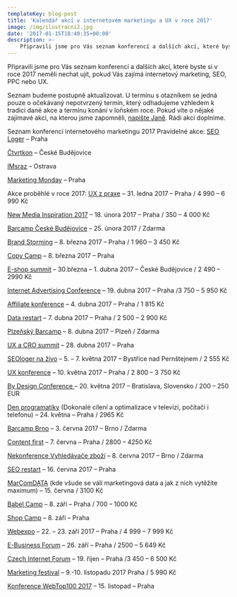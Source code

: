 ```yaml
---
templateKey: blog-post
title: 'Kalendář akcí v internetovém marketingu a UX v roce 2017'
image: /img/ilustracni2.jpg
date: '2017-01-15T18:40:35+00:00'
description: >-
    Připravili jsme pro Vás seznam konferencí a dalších akcí, které byste si v roce 2017 neměli nechat ujít, pokud Vás zajímá internetový marketing, SEO, PPC nebo UX.Seznam budeme postupně aktualizovat....
---
```

  
Připravili jsme pro Vás seznam konferencí a dalších akcí, které byste si v roce 2017 neměli nechat ujít, pokud Vás zajímá internetový marketing, SEO, PPC nebo UX.

Seznam budeme postupně aktualizovat. U termínu s otazníkem se jedná pouze o očekávaný nepotvrzený termín, který odhadujeme vzhledem k tradici dané akce a termínu konání v loňském roce. Pokud víte o nějaké zajímavé akci, na kterou jsme zapomněli, [napište Janě](http://ctvrtkon.cz/kontakt/). Rádi akci doplníme.

Seznam konferencí internetového marketingu 2017 Pravidelné akce: [SEO Loger](http://www.pavelungr.cz/seologer/) – Praha

[Čtvrtkon](http://ctvrtkon.cz/) – České Budějovice

[IMsraz](http://imsraz.cz/) – Ostrava

[Marketing Monday](http://www.tuesday.cz/marketing-monday/) – Praha

Akce proběhlé v roce 2017: [UX z praxe](http://www.uxz.cz/) – 31. ledna 2017 – Praha / 4 990 – 6 990 Kč

[New Media Inspiration 2017](http://www.tuesday.cz/akce/new-media-inspiration-2017/) – 18. února 2017 – Praha / 350 – 4 000 Kč

[Barcamp České Budějovice](http://www.barcampjc.cz/#uvod) – 25. února 2017 / Zdarma

[Brand Storming](http://www.tuesday.cz/akce/brandstorming-1/) – 8. března 2017 – Praha / 1 960 – 3 450 Kč

[Copy Camp](https://www.facebook.com/copycamp) – 8. března 2017 – Praha

[E-shop summit](https://www.eshopsummit.cz/) – 30.března – 1. dubna 2017 – České Budějovice / 2 490 – 2990 Kč

[Internet Advertising Conference](http://iac.spir.cz/akce/internet-advertising-conference-2017/) – 19. dubna 2017 – Praha /3 750 – 5 950 Kč

[Affiliate konference](http://www.affiliatekonference.cz/) – 4. dubna 2017 – Praha / 1 815 Kč

[Data restart](http://www.datarestart.cz/) – 7. dubna 2017 – Praha / 2 500 – 2 900 Kč

[Plzeňský Barcamp](https://plzenskybarcamp.cz/) – 8. dubna 2017 – Plzeň / Zdarma

[UX a CRO summit](https://www.uxcrosummit.cz/) – 28. dubna 2017 – Praha

[SEOloger na živo](https://nazivo.seologer.cz/) – 5. – 7. května 2017 – Bystřice nad Pernštejnem / 2 555 Kč

[UX konference](http://www.tuesday.cz/akce/ux-konference/) – 10. května 2017 – Praha / 2 800 – 3 750 Kč

[By Design Conference ](http://bydesignconf.co/)– 20. května 2017 – Bratislava, Slovensko / 200 – 250 EUR

[Den programatiky](http://denprogramatiky.cz/) (Dokonalé cílení a optimalizace v televizi, počítači i telefonu) – 24. května – Praha / 2965 Kč

[Barcamp Brno](http://www.barcampbrno.cz/) – 3. června 2017 – Brno / Zdarma

[Content first](http://www.tuesday.cz/akce/content-first-2017/) – 7. června – Praha / 2800 – 4250 Kč

[Nekonference Vyhledávače zboží](http://www.besteto.cz/nekonference-2017) – 8. června 2017 – Brno / Zdarma

[SEO restart](http://www.seorestart.cz/) – 16. června 2017 – Praha

[MarComDATA](http://www.tuesday.cz/akce/marcomdata/) (kde všude se válí marketingová data a jak z nich vytěžíte maximum) – 15. června / 3100 Kč

[Babel Camp](http://www.babelcamp.cz/) – 8. září – Praha / 700 – 1000 Kč

[Shop Camp](http://www.shopcamp.cz/) – 8. září – Praha

[Webexpo](http://webexpo.cz/praha2015/) – 22. – 23. září 2017 – Praha / 4 999 – 7 999 Kč

[E-Business Forum](http://www.tuesday.cz/akce/e-business-forum-2017/) – 26. září – Praha / 2500 – 5 649 Kč

[Czech Internet Forum](http://www.tuesday.cz/akce/czech-internet-forum-2017/) – 19. říjen – Praha /3 450 – 6 500 Kč

[Marketing festival](https://www.marketingfestival.cz/) – 9.-10. listopadu 2017 Praha / 5 990 Kč

[Konference WebTop100 2017](http://www.tuesday.cz/) – 15. listopad – Praha